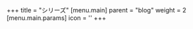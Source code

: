 +++
title = "シリーズ"
[menu.main]
  parent = "blog"
  weight = 2
  [menu.main.params]
    icon = '<i class="fas fa-fw fa-columns"></i>'
+++
